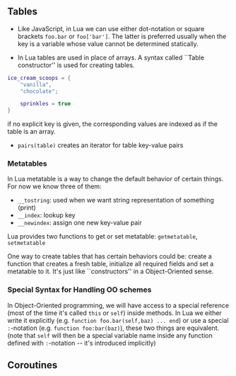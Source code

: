## Tables

* Like JavaScript, in Lua we can use either dot-notation or square brackets
  `foo.bar` or `foo['bar']`. The latter is preferred usually when the key
  is a variable whose value cannot be determined statically.

* In Lua tables are used in place of arrays. A syntax called ``Table constructor'' is used for creating tables.

```lua
ice_cream_scoops = {
    "vanilla",
    "chocolate";

    sprinkles = true
}
```

if no explicit key is given, the corresponding values are indexed as if
the table is an array.

* `pairs(table)` creates an iterator for table key-value pairs

### Metatables

In Lua metatable is a way to change the default behavior of certain things.
For now we know three of them:

* `__tostring`: used when we want string representation of something (print)
* `__index`: lookup key
* `__newindex`: assign one new key-value pair

Lua provides two functions to get or set metatable: `getmetatable`, `setmetatable`

One way to create tables that has certain behaviors could be: create a function that
creates a fresh table, initialize all required fields and set a metatable to it.
It's just like ``constructors'' in a Object-Oriented sense.

### Special Syntax for Handling OO schemes

In Object-Oriented programming, we will have access to a special reference
(most of the time it's called `this` or `self`) inside methods.
In Lua we either write it explicitly (e.g. `function foo.bar(self,baz) ... end`) or
use a special `:`-notation (e.g. `function foo:bar(baz)`), these two things are equivalent.
(note that `self` will then be a special variable name inside any function defined with
`:`-notation -- it's introduced implicitly)

## Coroutines
